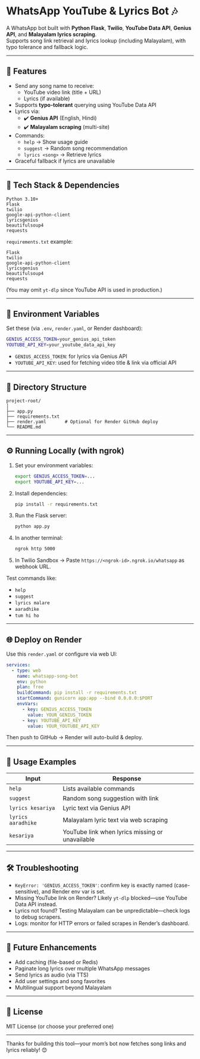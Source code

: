 # WhatsApp YouTube & Lyrics Bot 🎶

A WhatsApp bot built with **Python Flask**, **Twilio**, **YouTube Data API**, **Genius API**, and **Malayalam lyrics scraping**.  
Supports song link retrieval and lyrics lookup (including Malayalam), with typo tolerance and fallback logic.

---

## 🚀 Features

- Send any song name to receive:
  - YouTube video link (title + URL)
  - Lyrics (if available)
- Supports **typo-tolerant** querying using YouTube Data API
- Lyrics via:
  - ✔️ **Genius API** (English, Hindi)
  - ✔️ **Malayalam scraping** (multi-site)
- Commands:
  - `help` → Show usage guide
  - `suggest` → Random song recommendation
  - `lyrics <song>` → Retrieve lyrics
- Graceful fallback if lyrics are unavailable

---

## 🧠 Tech Stack & Dependencies

```text
Python 3.10+
Flask
twilio
google-api-python-client
lyricsgenius
beautifulsoup4
requests
```

`requirements.txt` example:

```
Flask
twilio
google-api-python-client
lyricsgenius
beautifulsoup4
requests
```

(You may omit `yt-dlp` since YouTube API is used in production.)

---

## 🔐 Environment Variables

Set these (via `.env`, `render.yaml`, or Render dashboard):

```bash
GENIUS_ACCESS_TOKEN=your_genius_api_token
YOUTUBE_API_KEY=your_youtube_data_api_key
```

- `GENIUS_ACCESS_TOKEN`: for lyrics via Genius API  
- `YOUTUBE_API_KEY`: used for fetching video title & link via official API

---

## 📁 Directory Structure

```
project-root/
│
├── app.py
├── requirements.txt
├── render.yaml       # Optional for Render GitHub deploy
└── README.md
```

---

## ⚙️ Running Locally (with ngrok)

1. Set your environment variables:
   ```bash
   export GENIUS_ACCESS_TOKEN=...
   export YOUTUBE_API_KEY=...
   ```
2. Install dependencies:
   ```bash
   pip install -r requirements.txt
   ```
3. Run the Flask server:
   ```bash
   python app.py
   ```
4. In another terminal:
   ```bash
   ngrok http 5000
   ```
5. In Twilio Sandbox → Paste `https://<ngrok-id>.ngrok.io/whatsapp` as webhook URL.

Test commands like:

- `help`
- `suggest`
- `lyrics malare`
- `aaradhike`
- `tum hi ho`

---

## 🌐 Deploy on Render

Use this `render.yaml` or configure via web UI:

```yaml
services:
  - type: web
    name: whatsapp-song-bot
    env: python
    plan: free
    buildCommand: pip install -r requirements.txt
    startCommand: gunicorn app:app --bind 0.0.0.0:$PORT
    envVars:
      - key: GENIUS_ACCESS_TOKEN
        value: YOUR_GENIUS_TOKEN
      - key: YOUTUBE_API_KEY
        value: YOUR_YOUTUBE_API_KEY
```

Then push to GitHub → Render will auto-build & deploy.

---

## 🧪 Usage Examples

| Input             | Response                                                   |
|-------------------|-------------------------------------------------------------|
| `help`            | Lists available commands                                   |
| `suggest`         | Random song suggestion with link                           |
| `lyrics kesariya` | Lyric text via Genius API                                  |
| `lyrics aaradhike`| Malayalam lyric text via web scraping                      |
| `kesariya`        | YouTube link when lyrics missing or unavailable             |

---

## 🛠️ Troubleshooting

- `KeyError: 'GENIUS_ACCESS_TOKEN'`: confirm key is exactly named (case-sensitive), and Render env var is set.
- Missing YouTube link on Render? Likely `yt-dlp` blocked—use YouTube Data API instead.
- Lyrics not found? Testing Malayalam can be unpredictable—check logs to debug scrapers.
- Logs: monitor for HTTP errors or failed scrapes in Render’s dashboard.

---

## 🔄 Future Enhancements

- Add caching (file-based or Redis)
- Paginate long lyrics over multiple WhatsApp messages
- Send lyrics as audio (via TTS)
- Add user settings and song favorites
- Multilingual support beyond Malayalam

---

## 📄 License

MIT License (or choose your preferred one)

---

Thanks for building this tool—your mom’s bot now fetches song links and lyrics reliably! 😊

